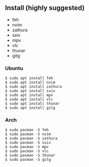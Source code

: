 ## Install (highly suggested)

- feh
- nvim
- zathura
- sxiv
- mpv
- vlc
- thunar
- gitg




### Ubuntu

```
$ sudo apt install feh
$ sudo apt install nvim
$ sudo apt install zathura
$ sudo apt install sxiv
$ sudo apt install mpv
$ sudo apt install vlc
$ sudo apt install thunar
$ sudo apt install gitg
```




### Arch

```
$ sudo pacman -S feh
$ sudo pacman -S nvim
$ sudo pacman -S zathura
$ sudo pacman -S sxiv
$ sudo pacman -S mpv
$ sudo pacman -S vlc
$ sudo pacman -S thunar
$ sudo pacman -S gitg
```
